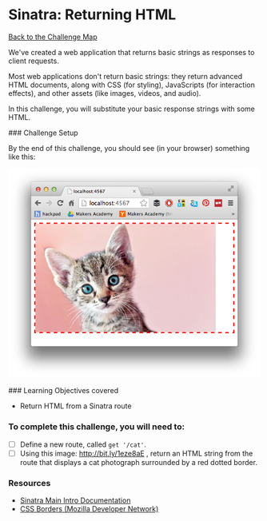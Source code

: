 # Sinatra: Returning HTML

[Back to the Challenge Map](00_challenge_map.md)

We've created a web application that returns basic strings as responses to client requests.

Most web applications don't return basic strings: they return advanced HTML documents, along with CSS (for styling), JavaScripts (for interaction effects), and other assets (like images, videos, and audio).

In this challenge, you will substitute your basic response strings with some HTML.

### Challenge Setup

By the end of this challenge, you should see (in your browser) something like this:

![A fluffy cat in a red border. Cute.](./images/sinatra_cat_route.png)

### Learning Objectives covered
- Return HTML from a Sinatra route

### To complete this challenge, you will need to:

- [ ] Define a new route, called `get '/cat'`.
- [ ] Using this image: http://bit.ly/1eze8aE , return an HTML string from the route that displays a cat photograph surrounded by a red dotted border.

### Resources

- [Sinatra Main Intro Documentation](http://www.sinatrarb.com/intro.html)
- [CSS Borders (Mozilla Developer Network)](https://developer.mozilla.org/en/docs/Web/CSS/border)